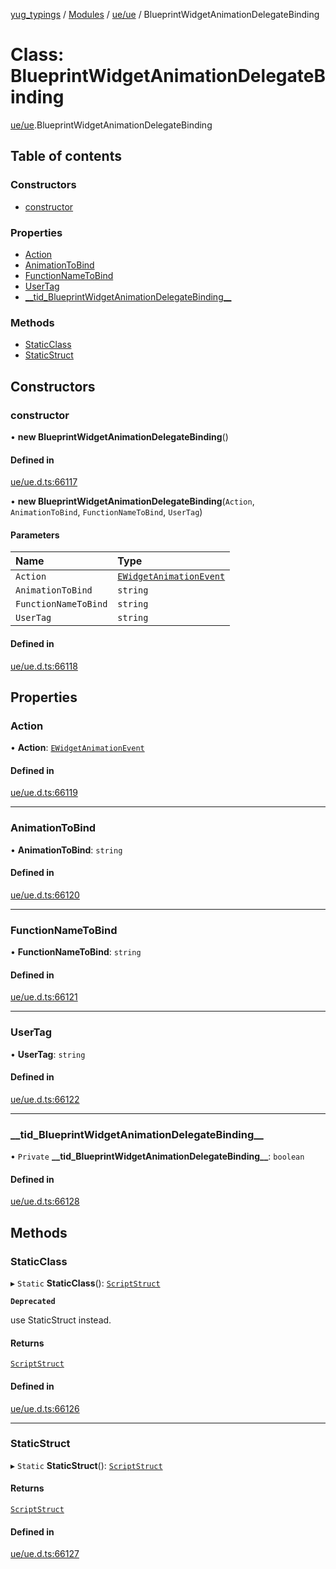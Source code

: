 [yug_typings](../README.md) / [Modules](../modules.md) / [ue/ue](../modules/ue_ue.md) / BlueprintWidgetAnimationDelegateBinding

# Class: BlueprintWidgetAnimationDelegateBinding

[ue/ue](../modules/ue_ue.md).BlueprintWidgetAnimationDelegateBinding

## Table of contents

### Constructors

- [constructor](ue_ue.BlueprintWidgetAnimationDelegateBinding.md#constructor)

### Properties

- [Action](ue_ue.BlueprintWidgetAnimationDelegateBinding.md#action)
- [AnimationToBind](ue_ue.BlueprintWidgetAnimationDelegateBinding.md#animationtobind)
- [FunctionNameToBind](ue_ue.BlueprintWidgetAnimationDelegateBinding.md#functionnametobind)
- [UserTag](ue_ue.BlueprintWidgetAnimationDelegateBinding.md#usertag)
- [\_\_tid\_BlueprintWidgetAnimationDelegateBinding\_\_](ue_ue.BlueprintWidgetAnimationDelegateBinding.md#__tid_blueprintwidgetanimationdelegatebinding__)

### Methods

- [StaticClass](ue_ue.BlueprintWidgetAnimationDelegateBinding.md#staticclass)
- [StaticStruct](ue_ue.BlueprintWidgetAnimationDelegateBinding.md#staticstruct)

## Constructors

### constructor

• **new BlueprintWidgetAnimationDelegateBinding**()

#### Defined in

[ue/ue.d.ts:66117](https://github.com/YugMetaverse/yug_typings/blob/25cad34/ue/ue.d.ts#L66117)

• **new BlueprintWidgetAnimationDelegateBinding**(`Action`, `AnimationToBind`, `FunctionNameToBind`, `UserTag`)

#### Parameters

| Name | Type |
| :------ | :------ |
| `Action` | [`EWidgetAnimationEvent`](../enums/ue_ue.EWidgetAnimationEvent.md) |
| `AnimationToBind` | `string` |
| `FunctionNameToBind` | `string` |
| `UserTag` | `string` |

#### Defined in

[ue/ue.d.ts:66118](https://github.com/YugMetaverse/yug_typings/blob/25cad34/ue/ue.d.ts#L66118)

## Properties

### Action

• **Action**: [`EWidgetAnimationEvent`](../enums/ue_ue.EWidgetAnimationEvent.md)

#### Defined in

[ue/ue.d.ts:66119](https://github.com/YugMetaverse/yug_typings/blob/25cad34/ue/ue.d.ts#L66119)

___

### AnimationToBind

• **AnimationToBind**: `string`

#### Defined in

[ue/ue.d.ts:66120](https://github.com/YugMetaverse/yug_typings/blob/25cad34/ue/ue.d.ts#L66120)

___

### FunctionNameToBind

• **FunctionNameToBind**: `string`

#### Defined in

[ue/ue.d.ts:66121](https://github.com/YugMetaverse/yug_typings/blob/25cad34/ue/ue.d.ts#L66121)

___

### UserTag

• **UserTag**: `string`

#### Defined in

[ue/ue.d.ts:66122](https://github.com/YugMetaverse/yug_typings/blob/25cad34/ue/ue.d.ts#L66122)

___

### \_\_tid\_BlueprintWidgetAnimationDelegateBinding\_\_

• `Private` **\_\_tid\_BlueprintWidgetAnimationDelegateBinding\_\_**: `boolean`

#### Defined in

[ue/ue.d.ts:66128](https://github.com/YugMetaverse/yug_typings/blob/25cad34/ue/ue.d.ts#L66128)

## Methods

### StaticClass

▸ `Static` **StaticClass**(): [`ScriptStruct`](ue_ue.ScriptStruct.md)

**`Deprecated`**

use StaticStruct instead.

#### Returns

[`ScriptStruct`](ue_ue.ScriptStruct.md)

#### Defined in

[ue/ue.d.ts:66126](https://github.com/YugMetaverse/yug_typings/blob/25cad34/ue/ue.d.ts#L66126)

___

### StaticStruct

▸ `Static` **StaticStruct**(): [`ScriptStruct`](ue_ue.ScriptStruct.md)

#### Returns

[`ScriptStruct`](ue_ue.ScriptStruct.md)

#### Defined in

[ue/ue.d.ts:66127](https://github.com/YugMetaverse/yug_typings/blob/25cad34/ue/ue.d.ts#L66127)
